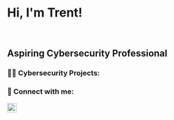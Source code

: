 <h1>Hi, I'm Trent!</h1> <br/><h2><a>Aspiring Cybersecurity Professional</a></h2>

<h3>👨‍💻 Cybersecurity Projects:</h3>

<h3> 🤳 Connect with me:</h3>

[<img align="left" alt="JoshMadakor | LinkedIn" width="22px" src="https://cdn.jsdelivr.net/npm/simple-icons@v3/icons/linkedin.svg" />][linkedin]

[linkedin]: https://linkedin.com/in/trentnfaulkner
